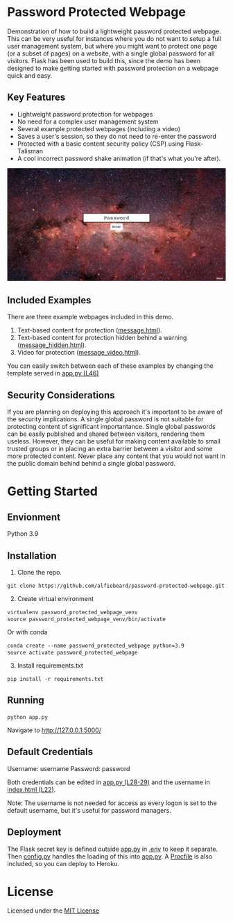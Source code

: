 # Password Protected Webpage
Demonstration of how to build a lightweight password protected webpage. This can be very useful for instances where you do not want to setup a full user management system, but where you might want to protect one page (or a subset of pages) on a website, with a single global password for all visitors. Flask has been used to build this, since the demo has been designed to make getting started with password protection on a webpage quick and easy.

## Key Features
* Lightweight password protection for webpages
* No need for a complex user management system
* Several example protected webpages (including a video)
* Saves a user's session, so they do not need to re-enter the password
* Protected with a basic content security policy (CSP) using Flask-Talisman
* A cool incorrect password shake animation (if that's what you're after).

![Screenshot of password protected webpage](main_page.jpg?raw=true "Password Protected Webpage")

## Included Examples
There are three example webpages included in this demo.
1. Text-based content for protection ([message.html](templates/message.html)).
2. Text-based content for protection hidden behind a warning ([message_hidden.html](templates/message_hidden.html)).
3. Video for protection ([message_video.html](templates/message_video.html)).

You can easily switch between each of these examples by changing the template served in [app.py (L46)](app.py#L46)

## Security Considerations
If you are planning on deploying this approach it's important to be aware of the security implications. A single global password is not suitable for protecting content of significant importantance. Single global passwords can be easily published and shared between visitors, rendering them useless. However, they can be useful for making content available to small trusted groups or in placing an extra barrier between a visitor and some more protected content. Never place any content that you would not want in the public domain behind behind a single global password.

# Getting Started

## Envionment
Python 3.9

## Installation
1. Clone the repo.
```
git clone https://github.com/alfiebeard/password-protected-webpage.git
```
2. Create virtual environment
```
virtualenv password_protected_webpage_venv
source password_protected_webpage_venv/bin/activate
```
Or with conda
```
conda create --name password_protected_webpage python=3.9
source activate password_protected_webpage
```
3. Install requirements.txt
```
pip install -r requirements.txt
```

## Running
```
python app.py
```
Navigate to http://127.0.0.1:5000/

## Default Credentials
Username: username
Password: password

Both credentials can be edited in [app.py (L28-29)](app.py#L28-L29) and the username in [index.html (L22)](templates/index.html#L22).

Note: The username is not needed for access as every logon is set to the default username, but it's useful for password managers.

## Deployment
The Flask secret key is defined outside [app.py](app.py) in [.env](.env) to keep it separate. Then [config.py](config.py) handles the loading of this into [app.py](app.py). A [Procfile](Procfile) is also included, so you can deploy to Heroku.

# License
Licensed under the [MIT License](LICENSE.md)
